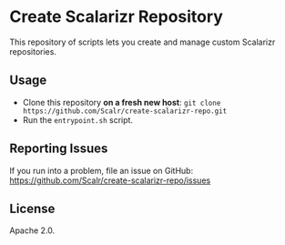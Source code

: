 Create Scalarizr Repository
===========================

This repository of scripts lets you create and manage custom Scalarizr
repositories.

Usage
-----

  + Clone this repository **on a fresh new host**:
    `git clone https://github.com/Scalr/create-scalarizr-repo.git`
  + Run the `entrypoint.sh` script.


Reporting Issues
----------------

If you run into a problem, file an issue on GitHub:
https://github.com/Scalr/create-scalarizr-repo/issues


License
-------

Apache 2.0.
